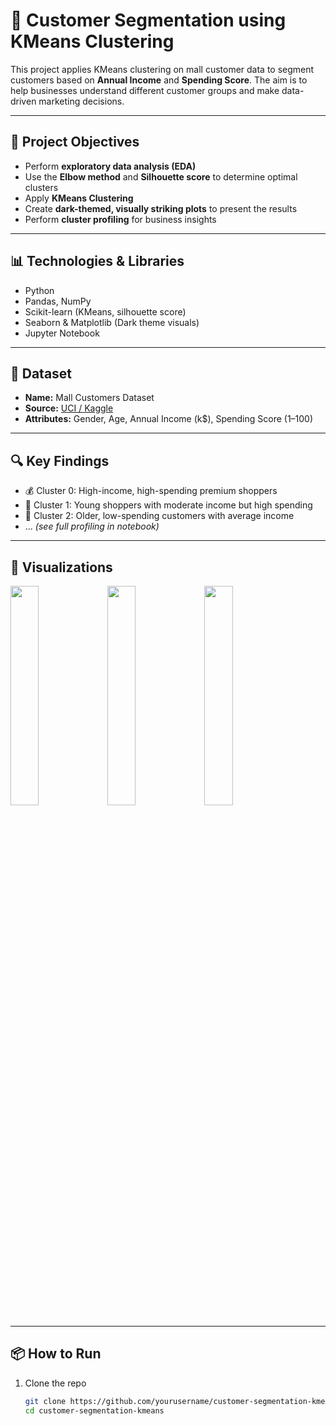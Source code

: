 # 🧠 Customer Segmentation using KMeans Clustering

This project applies KMeans clustering on mall customer data to segment customers based on **Annual Income** and **Spending Score**. The aim is to help businesses understand different customer groups and make data-driven marketing decisions.

---

## 📌 Project Objectives

- Perform **exploratory data analysis (EDA)**
- Use the **Elbow method** and **Silhouette score** to determine optimal clusters
- Apply **KMeans Clustering**
- Create **dark-themed, visually striking plots** to present the results
- Perform **cluster profiling** for business insights

---

## 📊 Technologies & Libraries

- Python
- Pandas, NumPy
- Scikit-learn (KMeans, silhouette score)
- Seaborn & Matplotlib (Dark theme visuals)
- Jupyter Notebook

---

## 📁 Dataset

- **Name:** Mall Customers Dataset
- **Source:** [UCI / Kaggle](https://www.kaggle.com/vjchoudhary7/customer-segmentation-tutorial)
- **Attributes:** Gender, Age, Annual Income (k$), Spending Score (1–100)

---

## 🔍 Key Findings

- 💰 Cluster 0: High-income, high-spending premium shoppers  
- 🧒 Cluster 1: Young shoppers with moderate income but high spending  
- 🧓 Cluster 2: Older, low-spending customers with average income  
- ... *(see full profiling in notebook)*

---

## 📸 Visualizations

<p float="left">
  <img src="visuals/clusters_plot.png" width="30%" />
  <img src="visuals/radar_chart.png" width="30%" />
  <img src="visuals/income_spending_dist.png" width="30%" />
</p>

---

## 📦 How to Run

1. Clone the repo  
   ```bash
   git clone https://github.com/yourusername/customer-segmentation-kmeans.git
   cd customer-segmentation-kmeans
